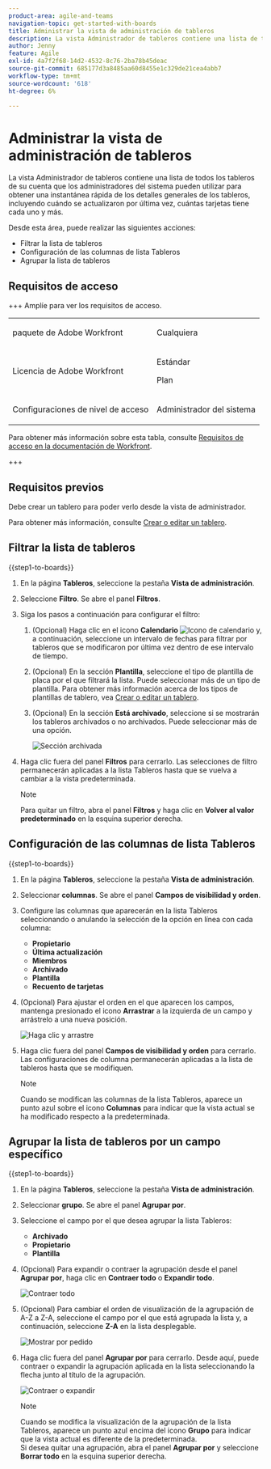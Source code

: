 ```yaml
---
product-area: agile-and-teams
navigation-topic: get-started-with-boards
title: Administrar la vista de administración de tableros
description: La vista Administrador de tableros contiene una lista de todos los tableros de su cuenta que los administradores del sistema pueden utilizar para obtener una instantánea rápida de los detalles generales de los tableros.
author: Jenny
feature: Agile
exl-id: 4a7f2f68-14d2-4532-8c76-2ba78b45deac
source-git-commit: 685177d3a8485aa60d8455e1c329de21cea4abb7
workflow-type: tm+mt
source-wordcount: '618'
ht-degree: 6%

---
```


# Administrar la vista de administración de tableros

La vista Administrador de tableros contiene una lista de todos los tableros de su cuenta que los administradores del sistema pueden utilizar para obtener una instantánea rápida de los detalles generales de los tableros, incluyendo cuándo se actualizaron por última vez, cuántas tarjetas tiene cada uno y más.

Desde esta área, puede realizar las siguientes acciones:

* Filtrar la lista de tableros
* Configuración de las columnas de lista Tableros
* Agrupar la lista de tableros

## Requisitos de acceso

+++ Amplíe para ver los requisitos de acceso.

<table style="table-layout:auto"> 
 <col> 
 </col> 
 <col> 
 </col> 
 <tbody> 
  <tr> 
   <td role="rowheader">paquete de Adobe Workfront</td> 
   <td> <p>Cualquiera</p> </td> 
  </tr> 
  <tr> 
   <td role="rowheader">Licencia de Adobe Workfront</td> 
   <td> <p>Estándar</p>
        <p> Plan </p></td> 
  </tr> 
    <tr> 
   <td role="rowheader">Configuraciones de nivel de acceso</td> 
   <td> <p>Administrador del sistema </p>
        </td> 
  </tr> 
 </tbody> 
</table>

Para obtener más información sobre esta tabla, consulte [Requisitos de acceso en la documentación de Workfront](/help/quicksilver/administration-and-setup/add-users/access-levels-and-object-permissions/access-level-requirements-in-documentation.md).

+++

## Requisitos previos

Debe crear un tablero para poder verlo desde la vista de administrador.

Para obtener más información, consulte [Crear o editar un tablero](/help/quicksilver/agile/get-started-with-boards/create-edit-board.md).

## Filtrar la lista de tableros

{{step1-to-boards}}

1. En la página **Tableros**, seleccione la pestaña **Vista de administración**.

1. Seleccione **Filtro**. Se abre el panel **Filtros**.

1. Siga los pasos a continuación para configurar el filtro:

   1. (Opcional) Haga clic en el icono **Calendario** ![Icono de calendario](assets/calendar-icon.png) y, a continuación, seleccione un intervalo de fechas para filtrar por tableros que se modificaron por última vez dentro de ese intervalo de tiempo.

   1. (Opcional) En la sección **Plantilla**, seleccione el tipo de plantilla de placa por el que filtrará la lista. Puede seleccionar más de un tipo de plantilla.
Para obtener más información acerca de los tipos de plantillas de tablero, vea [Crear o editar un tablero](/help/quicksilver/agile/get-started-with-boards/create-edit-board.md).

   1. (Opcional) En la sección **Está archivado**, seleccione si se mostrarán los tableros archivados o no archivados. Puede seleccionar más de una opción.

      ![Sección archivada](assets/is-archived-section.png)

1. Haga clic fuera del panel **Filtros** para cerrarlo. Las selecciones de filtro permanecerán aplicadas a la lista Tableros hasta que se vuelva a cambiar a la vista predeterminada.

   >[!NOTE]
   >
   >Para quitar un filtro, abra el panel **Filtros** y haga clic en **Volver al valor predeterminado** en la esquina superior derecha.

## Configuración de las columnas de lista Tableros

{{step1-to-boards}}

1. En la página **Tableros**, seleccione la pestaña **Vista de administración**.

1. Seleccionar **columnas**. Se abre el panel **Campos de visibilidad y orden**.

1. Configure las columnas que aparecerán en la lista Tableros seleccionando o anulando la selección de la opción en línea con cada columna:

   * **Propietario**
   * **Última actualización**
   * **Miembros**
   * **Archivado**
   * **Plantilla**
   * **Recuento de tarjetas**

1. (Opcional) Para ajustar el orden en el que aparecen los campos, mantenga presionado el icono **Arrastrar** a la izquierda de un campo y arrástrelo a una nueva posición.

   ![Haga clic y arrastre](assets/click-and-drag.png)

1. Haga clic fuera del panel **Campos de visibilidad y orden** para cerrarlo. Las configuraciones de columna permanecerán aplicadas a la lista de tableros hasta que se modifiquen.

   >[!NOTE]
   >
   > Cuando se modifican las columnas de la lista Tableros, aparece un punto azul sobre el icono **Columnas** para indicar que la vista actual se ha modificado respecto a la predeterminada.

## Agrupar la lista de tableros por un campo específico

{{step1-to-boards}}

1. En la página **Tableros**, seleccione la pestaña **Vista de administración**.

1. Seleccionar **grupo**. Se abre el panel **Agrupar por**.

1. Seleccione el campo por el que desea agrupar la lista Tableros:

   * **Archivado**
   * **Propietario**
   * **Plantilla**

1. (Opcional) Para expandir o contraer la agrupación desde el panel **Agrupar por**, haga clic en **Contraer todo** o **Expandir todo**.

   ![Contraer todo](assets/collapse-all.png)

1. (Opcional) Para cambiar el orden de visualización de la agrupación de A-Z a Z-A, seleccione el campo por el que está agrupada la lista y, a continuación, seleccione **Z-A** en la lista desplegable.

   ![Mostrar por pedido](assets/display-by-order.png)

1. Haga clic fuera del panel **Agrupar por** para cerrarlo. Desde aquí, puede contraer o expandir la agrupación aplicada en la lista seleccionando la flecha junto al título de la agrupación.

   ![Contraer o expandir](assets/collapse-or-expand.png)

   >[!NOTE]
   >   
   >Cuando se modifica la visualización de la agrupación de la lista Tableros, aparece un punto azul encima del icono **Grupo** para indicar que la vista actual es diferente de la predeterminada. <br>
   >Si desea quitar una agrupación, abra el panel **Agrupar por** y seleccione **Borrar todo** en la esquina superior derecha.
